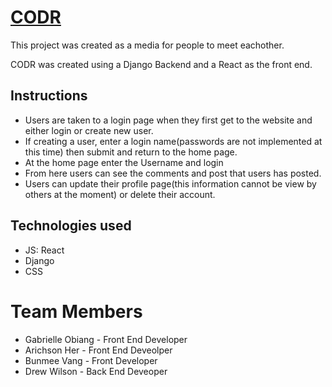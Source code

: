 # [CODR](https://bunmeevang.github.io/project-3-front/)
This project was created as a media for people to meet eachother. 

CODR was created using a Django Backend and a React as the front end.

## Instructions
- Users are taken to a login page when they first get to the website and either login or create new user.
- If creating a user, enter a login name(passwords are not implemented at this time) then submit and return to the home page.
- At the home page enter the Username and login
- From here users can see the comments and post that users has posted.
- Users can update their profile page(this information cannot be view by others at the moment) or delete their account.



## Technologies used
- JS: React
- Django
- CSS

# Team Members
- Gabrielle Obiang - Front End Developer
- Arichson Her - Front End Deveolper
- Bunmee Vang - Front Developer
- Drew Wilson - Back End Deveoper


